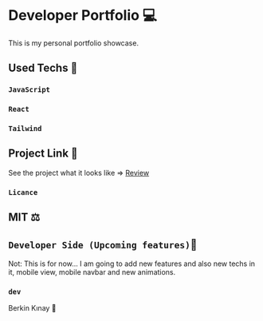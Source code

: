 # Developer Portfolio 💻
This is my personal portfolio showcase.

## Used Techs 🥰

### `JavaScript`
### `React`
### `Tailwind`


## Project Link 🔭

See the project what it looks like => [Review](https://coffee-store-kappa.vercel.app/)

### `Licance`
## MIT ⚖️

## `Developer Side (Upcoming features)`💫

Not: This is for now...  I am going to add new features and also new techs in it,
     mobile view, mobile navbar and new animations.

### `dev`
Berkin Kınay 👤

